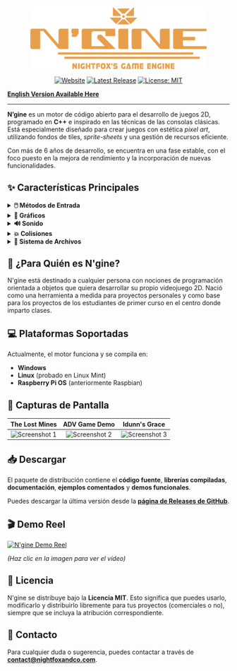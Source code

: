 <div align="center">
    <img src="https://github.com/knightfox75/ngine/blob/master/Media/ngn_logo.png" alt="Logo de N'gine" width="400"/>
</div>

<div align="center">

[![Website](https://img.shields.io/badge/Website-ngine.nightfoxandco.com-9cf?style=for-the-badge&logo=)](https://ngine.nightfoxandco.com/)
[![Latest Release](https://img.shields.io/github/v/release/knightfox75/ngine?style=for-the-badge&logo=github)](https://github.com/knightfox75/ngine/releases/latest)
[![License: MIT](https://img.shields.io/badge/Licencia-MIT-yellow.svg?style=for-the-badge)](https://github.com/knightfox75/ngine/blob/main/LICENSE)

</div>

**[English Version Available Here](README_en.md)**

---

**N’gine** es un motor de código abierto para el desarrollo de juegos 2D, programado en **C++** e inspirado en las técnicas de las consolas clásicas. Está especialmente diseñado para crear juegos con estética *pixel art*, utilizando fondos de tiles, *sprite-sheets* y una gestión de recursos eficiente.

Con más de 6 años de desarrollo, se encuentra en una fase estable, con el foco puesto en la mejora de rendimiento y la incorporación de nuevas funcionalidades.

## ✨ Características Principales

<details>
<summary><strong>🖱️ Métodos de Entrada</strong></summary>
<ul>
    <li>Teclado</li>
    <li>Ratón</li>
    <li>Gamepads (estándar x-input)</li>
</ul>
</details>

<details>
<summary><strong>🎨 Gráficos</strong></summary>
<ul>
    <li>Texturas de hasta 8192×8192 píxeles</li>
    <li>Fondos basados en tiles de gran tamaño</li>
    <li>Sprites con y sin animación</li>
    <li>Cámara virtual 2D</li>
    <li>Capas de texto y lienzo para primitivas</li>
    <li>Modos de mezcla, máscaras y hasta 8 <i>viewports</i> simultáneos</li>
    <li>Capacidad para mover, rotar y escalar todos los elementos gráficos</li>
</ul>
</details>

<details>
<summary><strong>🔊 Sonido</strong></summary>
<ul>
    <li>Hasta 4 streams de música/diálogos simultáneos (formato OGG)</li>
    <li>Hasta 64 efectos de sonido simultáneos (formato WAV recomendado)</li>
    <li>Mezclador de 5 canales con control de volumen, paneo, pitch y loop</li>
</ul>
</details>

<details>
<summary><strong>💥 Colisiones</strong></summary>
<ul>
    <li>Detección por cajas (<i>bounding box</i>) con múltiples colisionadores por sprite</li>
    <li>Detección a nivel de píxel</li>
    <li><i>Raycasting</i> desde un punto a un sprite</li>
    <li>Mapas de colisión de hasta 255 colores</li>
</ul>
</details>

<details>
<summary><strong>📁 Sistema de Archivos</strong></summary>
<ul>
    <li>Carga de recursos desde el sistema de archivos</li>
    <li>Creación de archivos de empaquetado de recursos con opción de encriptación</li>
    <li>Gestión de hasta 127 repositorios de recursos definidos en un fichero de texto</li>
</ul>
</details>

## 🚀 ¿Para Quién es N'gine?

N'gine está destinado a cualquier persona con nociones de programación orientada a objetos que quiera desarrollar su propio videojuego 2D. Nació como una herramienta a medida para proyectos personales y como base para los proyectos de los estudiantes de primer curso en el centro donde imparto clases.

## 💻 Plataformas Soportadas

Actualmente, el motor funciona y se compila en:
*   **Windows**
*   **Linux** (probado en Linux Mint)
*   **Raspberry Pi OS** (anteriormente Raspbian)

## 📸 Capturas de Pantalla

| The Lost Mines | ADV Game Demo | Idunn's Grace |
|:---:|:---:|:---:|
| ![Screenshot 1](https://ngine.nightfoxandco.com/lib/images/scr01.png) | ![Screenshot 2](https://ngine.nightfoxandco.com/lib/images/scr02.png) | ![Screenshot 3](https://ngine.nightfoxandco.com/lib/images/scr03.png) |


## 📥 Descargar

El paquete de distribución contiene el **código fuente**, **librerías compiladas**, **documentación**, **ejemplos comentados** y **demos funcionales**.

Puedes descargar la última versión desde la **[página de Releases de GitHub](https://github.com/knightfox75/ngine/releases/latest)**.

## 🎬 Demo Reel

[![N'gine Demo Reel](https://img.youtube.com/vi/kIcG9lp1oI0/hqdefault.jpg)](https://www.youtube.com/watch?v=kIcG9lp1oI0)

*(Haz clic en la imagen para ver el vídeo)*

## 📜 Licencia

N'gine se distribuye bajo la **Licencia MIT**. Esto significa que puedes usarlo, modificarlo y distribuirlo libremente para tus proyectos (comerciales o no), siempre que se incluya la atribución correspondiente.

## 📧 Contacto

Para cualquier duda o sugerencia, puedes contactar a través de **contact@nightfoxandco.com**.
